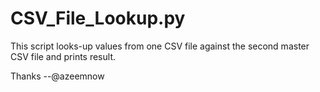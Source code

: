 <h1>CSV_File_Lookup.py</h1>

This script looks-up values from one CSV file against the second master CSV file and prints result.

Thanks --@azeemnow
